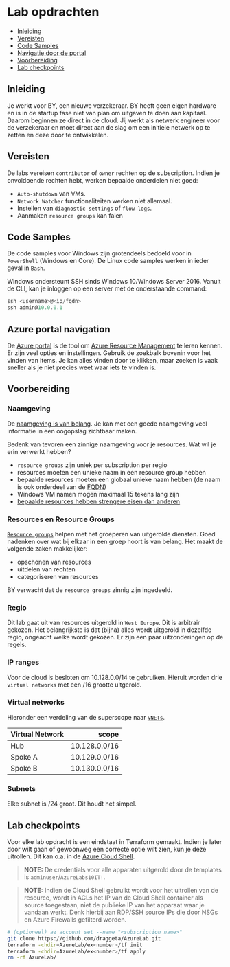# Lab opdrachten

* [Inleiding](#inleiding)
* [Vereisten](#vereisten)
* [Code Samples](#code-samples)
* [Navigatie door de portal](#navigatie-door-de-portal)
* [Voorbereiding](#voorbereiding)
* [Lab checkpoints](#lab-checkpoints)

## Inleiding

Je werkt voor BY, een nieuwe verzekeraar. BY heeft geen eigen hardware en is in de startup fase niet van plan om uitgaven te doen aan kapitaal. Daarom beginnen ze direct in de cloud. Jij werkt als netwerk engineer voor de verzekeraar en moet direct aan de slag om een initiele netwerk op te zetten en deze door te ontwikkelen.

## Vereisten

De labs vereisen `contributor` of `owner` rechten op de subscription. Indien je onvoldoende rechten hebt, werken bepaalde onderdelen niet goed:
* `Auto-shutdown` van VMs.
* `Network Watcher` functionaliteiten werken niet allemaal.
* Instellen van `diagnostic settings` of `flow logs`.
* Aanmaken `resource groups` kan falen

## Code Samples

De code samples voor Windows zijn grotendeels bedoeld voor in `PowerShell` (Windows en Core). De Linux code samples werken in ieder geval in `Bash`.

Windows ondersteunt SSH sinds Windows 10/Windows Server 2016. Vanuit de CLI, kan je inloggen op een server met de onderstaande command:

```powershell
ssh <username>@<ip/fqdn>
ssh admin@10.0.0.1
```

## Azure portal navigation

De [Azure portal](https://learn.microsoft.com/en-us/azure/azure-portal/azure-portal-overview) is de tool om [Azure Resource Management](https://learn.microsoft.com/en-us/azure/azure-resource-manager/management/overview) te leren kennen. Er zijn veel opties en instellingen. Gebruik de zoekbalk bovenin voor het vinden van items. Je kan alles vinden door te klikken, maar zoeken is vaak sneller als je niet precies weet waar iets te vinden is.

## Voorbereiding

### Naamgeving

De [naamgeving is van belang](https://learn.microsoft.com/en-us/azure/cloud-adoption-framework/ready/azure-best-practices/resource-naming). Je kan met een goede naamgeving veel informatie in een oogopslag zichtbaar maken.

Bedenk van tevoren een zinnige naamgeving voor je resources. Wat wil je erin verwerkt hebben?
* `resource groups` zijn uniek per subscription per regio
* resources moeten een unieke naam in een resource group hebben
* bepaalde resources moeten een globaal unieke naam hebben (de naam is ook onderdeel van de [FQDN](https://en.wikipedia.org/wiki/Fully_qualified_domain_name "Fully Qualified Domain Name"))
* Windows VM namen mogen maximaal 15 tekens lang zijn
* [bepaalde resources hebben strengere eisen dan anderen](https://learn.microsoft.com/en-us/azure/azure-resource-manager/management/resource-name-rules)

### Resources en Resource Groups

[`Resource groups`](https://learn.microsoft.com/en-us/azure/azure-resource-manager/management/manage-resource-groups-portal#what-is-a-resource-group) helpen met het groeperen van uitgerolde diensten. Goed nadenken over wat bij elkaar in een groep hoort is van belang. Het maakt de volgende zaken makkelijker:
* opschonen van resources
* uitdelen van rechten
* categoriseren van resources

BY verwacht dat de `resource groups` zinnig zijn ingedeeld.

### Regio

Dit lab gaat uit van resources uitgerold in `West Europe`. Dit is arbitrair gekozen. Het belangrijkste is dat (bijna) alles wordt uitgerold in dezelfde regio, ongeacht welke wordt gekozen. Er zijn een paar uitzonderingen op de regels.

### IP ranges

Voor de cloud is besloten om 10.128.0.0/14 te gebruiken. Hieruit worden drie `virtual networks` met een /16 grootte uitgerold.

### Virtual networks

Hieronder een verdeling van de superscope naar [`VNETs`](a "virtual networks").

| Virtual Network | scope | 
| --- | --: |
| Hub | 10.128.0.0/16 |
| Spoke A | 10.129.0.0/16 |
| Spoke B | 10.130.0.0/16 |

### Subnets

Elke subnet is /24 groot. Dit houdt het simpel.

## Lab checkpoints

Voor elke lab opdracht is een eindstaat in Terraform gemaakt. Indien je later door wilt gaan of gewoonweg een correcte optie wilt zien, kun je deze uitrollen. Dit kan o.a. in de [Azure Cloud Shell](https://learn.microsoft.com/en-us/azure/cloud-shell/overview).

> **NOTE:** De credentials voor alle apparaten uitgerold door de templates is `adminuser`/`AzureLabs10IT!`.

> **NOTE:** Indien de Cloud Shell gebruikt wordt voor het uitrollen van de resource, wordt in ACLs het IP van de Cloud Shell container als source toegestaan, niet de publieke IP van het apparaat waar je vandaan werkt. Denk hierbij aan RDP/SSH source IPs die door NSGs en Azure Firewalls gefilterd worden.

```bash
# (optioneel) az account set --name "<subscription name>"
git clone https://github.com/draggeta/AzureLab.git
terraform -chdir=AzureLab/ex<number>/tf init
terraform -chdir=AzureLab/ex<number>/tf apply
rm -rf AzureLab/
```
